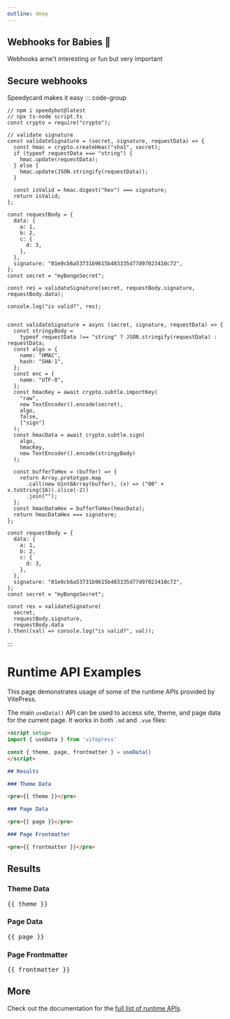 ```yaml
---
outline: deep
---
```


## Webhooks for Babies 🐣

Webhooks arne't interesting or fun but very important

## Secure webhooks

Speedycard makes it easy
::: code-group

```ts-vue [script.ts (nodejs)]
// npm i speedybot@latest
// npx ts-node script.ts
const crypto = require("crypto");

// validate signature
const validateSignature = (secret, signature, requestData) => {
  const hmac = crypto.createHmac("sha1", secret);
  if (typeof requestData === "string") {
    hmac.update(requestData);
  } else {
    hmac.update(JSON.stringify(requestData));
  }

  const isValid = hmac.digest("hex") === signature;
  return isValid;
};

const requestBody = {
  data: {
    a: 1,
    b: 2,
    c: {
      d: 3,
    },
  },
  signature: "01e0cb6a53731b9615b483335d77d97023410c72",
};
const secret = "myBongoSecret";

const res = validateSignature(secret, requestBody.signature, requestBody.data);

console.log("is valid?", res);

```

```ts-vue [script.ts (WebCrypto (workers, nest, deno, ))]

const validateSignature = async (secret, signature, requestData) => {
  const stringyBody =
    typeof requestData !== "string" ? JSON.stringify(requestData) : requestData;
  const algo = {
    name: "HMAC",
    hash: "SHA-1",
  };
  const enc = {
    name: "UTF-8",
  };
  const hmacKey = await crypto.subtle.importKey(
    "raw",
    new TextEncoder().encode(secret),
    algo,
    false,
    ["sign"]
  );
  const hmacData = await crypto.subtle.sign(
    algo,
    hmacKey,
    new TextEncoder().encode(stringyBody)
  );

  const bufferToHex = (buffer) => {
    return Array.prototype.map
      .call(new Uint8Array(buffer), (x) => ("00" + x.toString(16)).slice(-2))
      .join("");
  };
  const hmacDataHex = bufferToHex(hmacData);
  return hmacDataHex === signature;
};

const requestBody = {
  data: {
    a: 1,
    b: 2,
    c: {
      d: 3,
    },
  },
  signature: "01e0cb6a53731b9615b483335d77d97023410c72",
};
const secret = "myBongoSecret";

const res = validateSignature(
  secret,
  requestBody.signature,
  requestBody.data
).then((val) => console.log("is valid?", val));

```

:::

# Runtime API Examples

This page demonstrates usage of some of the runtime APIs provided by VitePress.

The main `useData()` API can be used to access site, theme, and page data for the current page. It works in both `.md` and `.vue` files:

```md
<script setup>
import { useData } from 'vitepress'

const { theme, page, frontmatter } = useData()
</script>

## Results

### Theme Data

<pre>{{ theme }}</pre>

### Page Data

<pre>{{ page }}</pre>

### Page Frontmatter

<pre>{{ frontmatter }}</pre>
```

<script setup>
import { useData } from 'vitepress'

const { site, theme, page, frontmatter } = useData()
</script>

## Results

### Theme Data

<pre>{{ theme }}</pre>

### Page Data

<pre>{{ page }}</pre>

### Page Frontmatter

<pre>{{ frontmatter }}</pre>

## More

Check out the documentation for the [full list of runtime APIs](https://vitepress.dev/reference/runtime-api#usedata).
